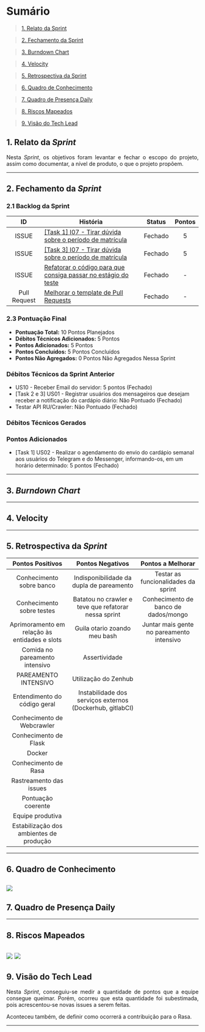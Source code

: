 # Sumário

>[1. Relato da Sprint](#1-relato-da-sprint)

>[2. Fechamento da Sprint](#2-fechamento-da-sprint)

>[3. Burndown Chart](#3-brundown-chart)

>[4. Velocity](#4-velocity)

>[5. Retrospectiva da Sprint](#5-retrospectiva-da-sprint)

>[6. Quadro de Conhecimento](#6-quadro-de-conhecimento)

>[7. Quadro de Presença Daily](#7-quadro-de-presença-daily)

>[8. Riscos Mapeados](#8-riscos-mapeados)

>[9. Visão do Tech Lead](#9-visão-do-tech-lead)

## 1. Relato da _Sprint_

<p align="justify"> Nesta <i>Sprint</i>, os objetivos foram levantar e fechar o escopo do projeto, assim como documentar,  a nível de produto, o que o projeto propõem.


------------

## 2. Fechamento da _Sprint_

### 2.1 Backlog da Sprint

| ID | História | Status | Pontos |
|:--:| ------- | :----: | :----: |
|ISSUE|[[Task 1] I07 - Tirar dúvida sobre o período de matrícula](https://github.com/fga-eps-mds/2018.2-Lino/issues/126)| Fechado | 5 |
|ISSUE|[[Task 3] I07 - Tirar dúvida sobre o período de matrícula](https://github.com/BotLino/Lino-WebCrawler/issues/127)| Fechado | 5 |
|ISSUE|[Refatorar o código para que consiga passar no estágio do teste](https://github.com/fga-eps-mds/2018.2-Lino/issues/125)| Fechado | - |
|Pull Request|[Melhorar o template de Pull Requests](https://github.com/fga-eps-mds/2018.2-Lino/pull/133)| Fechado | - |


### 2.3 Pontuação Final

* __Pontuação Total:__ 10 Pontos Planejados
* __Débitos Técnicos Adicionados:__ 5 Pontos
* __Pontos Adicionados:__ 5 Pontos
* __Pontos Concluídos:__ 5 Pontos Concluídos
* __Pontos Não Agregados:__ 0 Pontos Não Agregados Nessa Sprint

### Débitos Técnicos da Sprint Anterior

* US10 - Receber Email do servidor: 5 pontos (Fechado)
* [Task 2 e 3] US01 - Registrar usuários dos mensageiros que desejam receber a notificação do cardápio diário: Não Pontuado (Fechado)
* Testar API RU/Crawler: Não Pontuado (Fechado)


### Débitos Técnicos Gerados


### Pontos Adicionados
* [Task 1] US02 - Realizar o agendamento do envio do cardápio semanal aos usuários do Telegram e do Messenger, informando-os, em um horário determinado: 5 pontos (Fechado)

------------
## 3. _Burndown Chart_
------------
## 4. Velocity
------------

## 5. Retrospectiva da _Sprint_

| Pontos Positivos                           | Pontos Negativos           | Pontos a Melhorar                 |
|:------------------------------------------:|:--------------------------:|:---------------------------------:|
| Conhecimento sobre banco | Indisponibilidade da dupla de pareamento | Testar as funcionalidades da sprint |
| Conhecimento sobre testes | Batatou no crawler e teve que refatorar nessa sprint | Conhecimento de banco de dados/mongo |
| Aprimoramento em relação às entidades e slots | Guila otario zoando meu bash | Juntar mais gente no pareamento intensivo |
| Comida no pareamento intensivo |Assertividade||
| PAREAMENTO INTENSIVO|Utilização do Zenhub||
| Entendimento do código geral|Instabilidade dos serviços externos (Dockerhub, gitlabCI)||
|Conhecimento de Webcrawler|||
|Conhecimento de Flask|||
|Docker|||
|Conhecimento de Rasa|||
|Rastreamento das issues|||
|Pontuação coerente|||
|Equipe produtiva|||
|Estabilização dos ambientes de produção|||

------------
## 6. Quadro de Conhecimento
![](https://i.imgur.com/xjFPtQT.png)
------------

## 7. Quadro de Presença Daily

------------
## 8. Riscos Mapeados
![](https://i.imgur.com/7weDoOU.png)
![](https://i.imgur.com/FFtuIVV.png)
------------
## 9. Visão do Tech Lead

<p align="justify"> Nesta <i>Sprint</i>, conseguiu-se medir a quantidade de pontos que a equipe consegue queimar. Porém, ocorreu que esta quantidade foi subestimada, pois acrescentou-se novas issues a serem feitas.</p>

<p align="justify"> Aconteceu também, de definir como ocorrerá a contribuição para o Rasa.</p>

------------